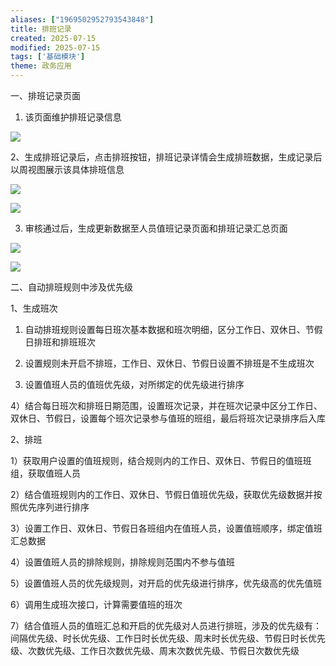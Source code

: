 ```yaml
---
aliases: ["1969502952793543848"]
title: 排班记录
created: 2025-07-15
modified: 2025-07-15
tags: ['基础模块']
theme: 政务应用
---
```


一、排班记录页面

1.  该页面维护排班记录信息

![](5c7e86a09e1db8b0c171af142cae98b9.jpg)

2、生成排班记录后，点击排班按钮，排班记录详情会生成排班数据，生成记录后以周视图展示该具体排班信息

![](2246d4f42b4d860d3498e4e4775bc018.jpg)

![](fd2d9b3708c289d9974246e683aa22c4.jpg)

3. 审核通过后，生成更新数据至人员值班记录页面和排班记录汇总页面

![](54eae6c267f0bc3da5e565c8b975ed5d.jpg)

![](01d6c9cf2a3497c04de1373ceb296d5d.jpg)

二、自动排班规则中涉及优先级

1、生成班次

1) 自动排班规则设置每日班次基本数据和班次明细，区分工作日、双休日、节假日排班和排班班次

2) 设置规则未开启不排班，工作日、双休日、节假日设置不排班是不生成班次

3) 设置值班人员的值班优先级，对所绑定的优先级进行排序

4）结合每日班次和排班日期范围，设置班次记录，并在班次记录中区分工作日、双休日、节假日，设置每个班次记录参与值班的班组，最后将班次记录排序后入库

2、排班

1）获取用户设置的值班规则，结合规则内的工作日、双休日、节假日的值班班组，获取值班人员

2）结合值班规则内的工作日、双休日、节假日值班优先级，获取优先级数据并按照优先序列进行排序

3）设置工作日、双休日、节假日各班组内在值班人员，设置值班顺序，绑定值班汇总数据

4）设置值班人员的排除规则，排除规则范围内不参与值班

5）设置值班人员的优先级规则，对开启的优先级进行排序，优先级高的优先值班

6）调用生成班次接口，计算需要值班的班次

7）结合值班人员的值班汇总和开启的优先级对人员进行排班，涉及的优先级有：间隔优先级、时长优先级、工作日时长优先级、周末时长优先级、节假日时长优先级、次数优先级、工作日次数优先级、周末次数优先级、节假日次数优先级